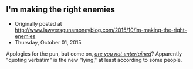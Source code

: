## I'm making the right enemies

 * Originally posted at http://www.lawyersgunsmoneyblog.com/2015/10/im-making-the-right-enemies
 * Thursday, October 01, 2015

Apologies for the pun, but come on, [_are you not entertained_](http://www.salon.com/2015/10/01/bill\_oreilly\_thinks\_im\_everything\_thats\_wrong\_with\_the\_media\_today/)? Apparently "quoting verbatim" is the new "lying," at least according to some people.